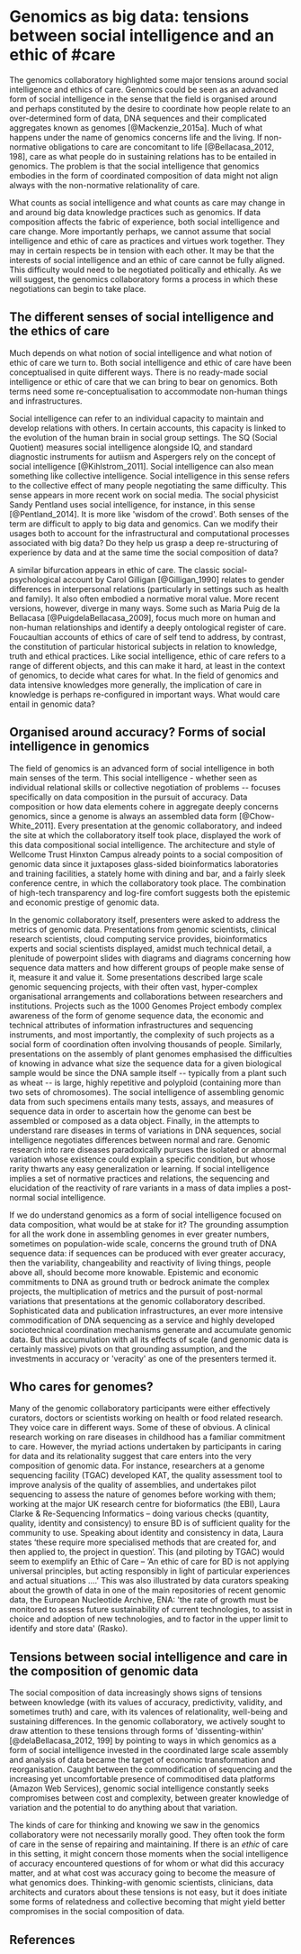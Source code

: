 # Genomics as big data: tensions between social intelligence and an ethic of #care

The genomics collaboratory highlighted some major tensions around social intelligence and ethics of care. Genomics could be seen as an advanced form of social intelligence in the sense that the field is organised around and perhaps constituted by the desire to coordinate how people relate to an over-determined form of data, DNA sequences and their complicated aggregates known as genomes [@Mackenzie_2015a].  Much of what happens under the name of genomics concerns life and the living. If non-normative obligations to care are concomitant to life [@Bellacasa_2012, 198], care as what people do in sustaining relations has to be entailed in genomics. The problem is that the social intelligence that genomics embodies in the form of coordinated composition of data might not align always with the non-normative relationality of care. 

What counts as social intelligence and what counts as care may change in and around big data knowledge practices such as genomics. If data composition affects the fabric of experience, both social intelligence and care change.  More importantly perhaps, we cannot assume that social intelligence  and ethic of care as practices and virtues work together. They may in certain respects  be in tension with each other. It may be that the interests of social intelligence  and an ethic of care cannot be fully aligned.  This difficulty would need to be negotiated politically and ethically. As we will suggest, the genomics collaboratory forms a process in which these negotiations can begin to take place.  

## The different senses of social intelligence and the ethics of care

Much depends on what notion of social intelligence  and what notion of ethic of care  we turn to. Both social intelligence  and ethic of care have been conceptualised in quite different ways. There is no ready-made  social intelligence or  ethic of care that we can bring to bear on genomics. Both terms need some re-conceptualisation to accommodate non-human things and infrastructures. 

Social intelligence can refer to an individual capacity to maintain and develop relations with others. In certain accounts, this capacity is linked to the evolution of the human brain in social group settings. The SQ (Social Quotient) measures social intelligence  alongside IQ, and standard diagnostic instruments for autiism and Aspergers rely on the concept of social intelligence [@Kihlstrom_2011]. Social intelligence can also mean something like collective intelligence. Social intelligence in this sense refers to the collective effect of many people negotiating the same difficulty. This sense appears in more recent work on social media. The social physicist Sandy Pentland uses social intelligence,  for instance, in this sense [@Pentland_2014]. It is more like 'wisdom of the crowd'. Both senses of the term are difficult to apply to big data and genomics. Can we modify their usages both to account for the infrastructural and computational processes associated with big data? Do they help us grasp a deep re-structuring of experience by data and at the same time the social composition of data?  

A similar bifurcation appears in ethic of care. The classic social-psychological account by Carol Gilligan [@Gilligan_1990]  relates to gender differences in interpersonal relations (particularly in settings such as health and family). It also often embodied a normative moral value.  More recent versions, however, diverge in many ways. Some such as Maria Puig de la Bellacasa [@PuigdelaBellacasa_2009], focus much more on human and non-human relationships and identify a deeply ontological register of care. Foucaultian accounts of ethics of care of self tend to address, by contrast, the constitution of particular historical subjects in relation to knowledge, truth and ethical practices. Like social intelligence, ethic of care refers to a range of different objects, and this can make it hard, at least in the context of genomics, to decide what cares for what. In the field of genomics and data intensive knowledges more generally, the implication of care in knowledge is perhaps re-configured in important ways. What would care entail in genomic data?

## Organised around accuracy? Forms of social intelligence in genomics    

The field of genomics is an advanced form of social intelligence in both main senses of the term. This social intelligence - whether seen as individual relational skills or collective negotiation of problems -- focuses specifically on data composition in the pursuit of accuracy. Data composition or how data elements cohere in aggregate deeply concerns genomics, since a genome is always an assembled data form [@Chow-White_2011]. Every presentation at the genomic collaboratory, and indeed the site at which the collaboratory itself took place, displayed the work of this data compositional social intelligence. The architecture and style of Wellcome Trust Hinxton Campus already points to a social composition of genomic data since it juxtaposes glass-sided bioinformatics laboratories and training facilities, a stately home with dining and bar, and a fairly sleek conference centre, in which the collaboratory took place. The combination of high-tech transparency and log-fire comfort suggests both the epistemic and economic prestige of genomic data. 

In the genomic collaboratory itself, presenters were asked to address the metrics of genomic data. Presentations from genomic scientists, clinical research scientists, cloud computing service provides, bioinformatics experts and social scientists displayed, amidst much technical detail, a plenitude of powerpoint slides with diagrams and diagrams concerning how sequence data matters and how different groups of people make sense of it, measure it and value it. Some presentations described large scale genomic sequencing projects, with their often vast, hyper-complex organisational arrangements and collaborations between researchers and institutions. Projects such as the 1000 Genomes Project embody complex awareness of the form of genome sequence data, the economic and technical attributes of information infrastructures and sequencing instruments, and most importantly, the complexity of such projects as a social form of coordination often involving thousands of people. Similarly, presentations on the assembly of plant genomes emphasised the difficulties of knowing in advance what size the sequence data for a given biological sample would be since the DNA sample itself -- typically from a plant such as wheat -- is large, highly repetitive and polyploid (containing more than two sets of chromosomes). The social intelligence of assembling genomic data from such specimens entails many tests, assays, and measures of sequence data in order to ascertain how the genome can best be assembled or composed as a data object. Finally, in the attempts to understand rare diseases in terms of variations in DNA sequences, social intelligence negotiates differences between normal and rare.  Genomic research into rare diseases paradoxically pursues the isolated or abnormal variation whose existence could explain a specific condition, but whose rarity thwarts any easy generalization or learning. If social intelligence implies a set of normative practices and relations, the sequencing and elucidation of the reactivity of rare variants in a mass of data implies a post-normal social intelligence. 

If we do understand genomics as a form of social intelligence focused on data composition, what would be at stake for it? The grounding assumption for all the work done in assembling genomes in ever greater numbers, sometimes on population-wide scale, concerns the ground truth of DNA sequence data: if sequences can be produced with ever greater accuracy, then the variability, changeability and reactivity of living things, people above all, should become more knowable. Epistemic and economic commitments to DNA as ground truth or bedrock animate the complex projects, the multiplication of metrics and the pursuit of post-normal variations that presentations at the genomic collaboratory described. Sophisticated data and publication infrastructures, an ever more intensive commodification of DNA sequencing as a service and highly developed sociotechnical coordination mechanisms generate and accumulate genomic data. But this accumulation with all its effects of scale (and genomic data is certainly massive) pivots on that grounding assumption, and the investments in accuracy or 'veracity' as one of the presenters termed it.  

## Who cares for genomes?

Many of the genomic collaboratory participants were either effectively curators, doctors or scientists working on health or food related research. They voice care in different ways. Some of these of obvious. A clinical research working on rare diseases in childhood has a familiar commitment to care.  However, the myriad actions undertaken by participants in caring for data and its relationality suggest that care enters into the very composition of genomic data. For instance, researchers at a genome sequencing facility (TGAC) developed KAT, the quality assessment tool to improve analysis of the quality of assemblies, and undertakes pilot sequencing to assess the nature of genomes before working with them; working at the major UK research centre for bioformatics (the EBI),  Laura Clarke & Re-Sequencing Informatics – doing various checks (quantity, quality, identity and consistency) to ensure BD is of sufficient quality for the community to use. Speaking about identity and consistency in data, Laura states ‘these require more specialised methods that are created for, and then applied to, the project in question’. This (and piloting by TGAC) would seem to exemplify an Ethic of Care – ‘An ethic of care for BD is not applying universal principles, but acting responsibly in light of particular experiences and actual situations ….’ This was also illustrated by data curators speaking about the growth of data in one of the main repositories of recent genomic data, the European Nucleotide Archive, ENA: 'the rate of growth must be monitored to assess future sustainability of current technologies, to assist in choice and adoption of new technologies, and to factor in the upper limit to identify and store data' (Rasko).

## Tensions between social intelligence and care in the composition of genomic data

The social composition of data increasingly shows signs of tensions between knowledge (with its values of accuracy, predictivity, validity, and sometimes truth) and care, with its valences of relationality, well-being and sustaining differences. In the genomic collaboratory, we actively sought to draw attention to these tensions through forms of 'dissenting-within' [@delaBellacasa_2012, 199] by pointing to ways in which genomics as a form of social intelligence invested in the coordinated large scale assembly and analysis of data became the target of economic transformation and reorganisation. Caught between the commodification of sequencing and the increasing yet uncomfortable presence of commoditised data platforms (Amazon Web Services), genomic social intelligence constantly seeks compromises between cost and complexity, between greater knowledge of variation and the potential to do anything about that variation. 

The kinds of care for thinking and knowing we saw in the genomics collaboratory were not necessarily morally good. They often took the form of care in the sense of repairing and maintaining. If there is an *ethic* of care in this setting, it might concern those moments when the social intelligence of accuracy encountered questions of for whom or what did this accuracy matter, and at what cost was accuracy going to become the measure of what genomics does. Thinking-with genomic scientists, clinicians, data architects and curators about these tensions is not easy, but it does initiate some forms of relatedness and collective becoming that might yield better compromises in the social composition of data. 

## References


